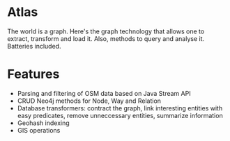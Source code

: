 # Atlas

The world is a graph. Here's the graph technology that allows one to extract, transform and load it. Also, methods to query and analyse it. Batteries included.

# Features

* Parsing and filtering of OSM data based on Java Stream API
* CRUD Neo4j methods for Node, Way and Relation 
* Database transformers: contract the graph, link interesting entities with easy predicates, remove unneccessary entities, summarize information
* Geohash indexing
* GIS operations
